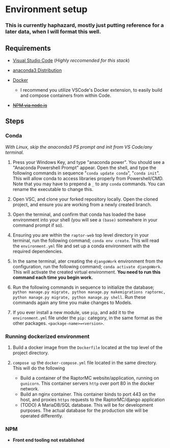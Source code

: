# Environment setup

### This is currently haphazard, mostly just putting reference for a later data, when I will format this well.

## **Requirements**

- [Visual Studio Code](https://code.visualstudio.com/) (*Highly reccomended for this stack*)

- [anaconda3 Distribution](https://www.anaconda.com/products/distribution)

- [Docker](https://www.docker.com/)
    - I recommend you utilize VSCode's Docker extension, to easily build and compose containers from within Code.

- ~~[NPM via node.js](https://nodejs.org/en/download/)~~

## **Steps**

### Conda

*With Linux, skip the anaconda3 PS prompt and init from VS Code/any terminal.*

1) Press your Windows Key, and type "anaconda power". You should see a "Anaconda Powershell Prompt" appear. Open the shell, and type the following commands in sequence "`conda update conda`", "`conda init`". This will allow conda to access libraries properly from Powershell/CMD. Note that you may have to prepend a `_` to any `conda` commands. You can rename the executable to change this.

2) Open VSC, and clone your forked repository locally. Open the cloned project, and ensure you are working from a newly created branch.

3) Open the terminal, and confirm that conda has loaded the base environment into your shell (you will see a `(base)` somewhere in your command prompt if so).

4) Ensuring you are within the `raptor-web` top level directory in your terminal, run the following command; `conda env create`. This will read the `environment.yml` file and set up a conda environment with the required dependencies.

5) In the same terminal, ater creating the `djangoWork` environment from the configuration, run the following command; `conda activate djangoWork`. This will activate the created virtual environment. __You need to run this command each time you begin work.__

6) Run the following commands in sequence to initialize the database; `python manage.py migrate, python manage.py makemigrations raptormc, python manage.py migrate, python manage.py shell`. Run these commands again any time you make changes to Models.

7) If you ever install a new module, use `pip`, and add it to the `environment.yml` file under the `pip:` category, in the same format as the other packages. `<package-name>=<version>`.

### Running dockerized environment

1) Build a docker image from the `Dockerfile` located at the top level of the project directory.

2) `compose up` the `docker-compose.yml` file located in the same directory. This will do the following
    - Build a container of the RaptorMC website/application, running on `gunicorn`. This container servers `http` over port 80 in the docker network.
    - Build an nginx container. This container binds to port 443 on the host, and proxies `https` requests to the RaptorMC/django application
    - (TODO) A MariaDB/SQL database. This will be for development purposes. The actual database for the production site will be operated differently.

### NPM

- **Front end tooling not established**